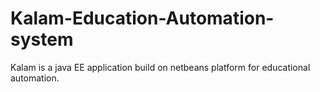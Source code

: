 # Kalam-Education-Automation-system

Kalam is a java EE application build on netbeans platform for educational automation.  
